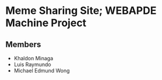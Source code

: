 # Meme Sharing Site; WEBAPDE Machine Project
## Members
* Khaldon Minaga
* Luis Raymundo
* Michael Edmund Wong
